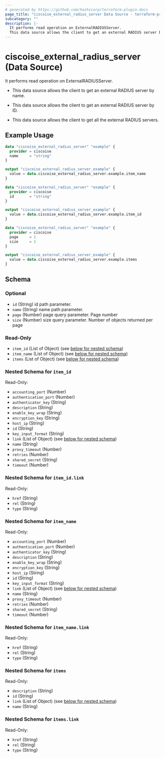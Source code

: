 ```yaml
---
# generated by https://github.com/hashicorp/terraform-plugin-docs
page_title: "ciscoise_external_radius_server Data Source - terraform-provider-ciscoise"
subcategory: ""
description: |-
  It performs read operation on ExternalRADIUSServer.
  This data source allows the client to get an external RADIUS server by name.This data source allows the client to get an external RADIUS server by ID.This data source allows the client to get all the external RADIUS servers.
---
```


# ciscoise_external_radius_server (Data Source)

It performs read operation on ExternalRADIUSServer.

- This data source allows the client to get an external RADIUS server by name.

- This data source allows the client to get an external RADIUS server by ID.

- This data source allows the client to get all the external RADIUS servers.

## Example Usage

```terraform
data "ciscoise_external_radius_server" "example" {
  provider = ciscoise
  name     = "string"
}

output "ciscoise_external_radius_server_example" {
  value = data.ciscoise_external_radius_server.example.item_name
}

data "ciscoise_external_radius_server" "example" {
  provider = ciscoise
  id       = "string"
}

output "ciscoise_external_radius_server_example" {
  value = data.ciscoise_external_radius_server.example.item_id
}

data "ciscoise_external_radius_server" "example" {
  provider = ciscoise
  page     = 1
  size     = 1
}

output "ciscoise_external_radius_server_example" {
  value = data.ciscoise_external_radius_server.example.items
}
```

<!-- schema generated by tfplugindocs -->
## Schema

### Optional

- `id` (String) id path parameter.
- `name` (String) name path parameter.
- `page` (Number) page query parameter. Page number
- `size` (Number) size query parameter. Number of objects returned per page

### Read-Only

- `item_id` (List of Object) (see [below for nested schema](#nestedatt--item_id))
- `item_name` (List of Object) (see [below for nested schema](#nestedatt--item_name))
- `items` (List of Object) (see [below for nested schema](#nestedatt--items))

<a id="nestedatt--item_id"></a>
### Nested Schema for `item_id`

Read-Only:

- `accounting_port` (Number)
- `authentication_port` (Number)
- `authenticator_key` (String)
- `description` (String)
- `enable_key_wrap` (String)
- `encryption_key` (String)
- `host_ip` (String)
- `id` (String)
- `key_input_format` (String)
- `link` (List of Object) (see [below for nested schema](#nestedobjatt--item_id--link))
- `name` (String)
- `proxy_timeout` (Number)
- `retries` (Number)
- `shared_secret` (String)
- `timeout` (Number)

<a id="nestedobjatt--item_id--link"></a>
### Nested Schema for `item_id.link`

Read-Only:

- `href` (String)
- `rel` (String)
- `type` (String)



<a id="nestedatt--item_name"></a>
### Nested Schema for `item_name`

Read-Only:

- `accounting_port` (Number)
- `authentication_port` (Number)
- `authenticator_key` (String)
- `description` (String)
- `enable_key_wrap` (String)
- `encryption_key` (String)
- `host_ip` (String)
- `id` (String)
- `key_input_format` (String)
- `link` (List of Object) (see [below for nested schema](#nestedobjatt--item_name--link))
- `name` (String)
- `proxy_timeout` (Number)
- `retries` (Number)
- `shared_secret` (String)
- `timeout` (Number)

<a id="nestedobjatt--item_name--link"></a>
### Nested Schema for `item_name.link`

Read-Only:

- `href` (String)
- `rel` (String)
- `type` (String)



<a id="nestedatt--items"></a>
### Nested Schema for `items`

Read-Only:

- `description` (String)
- `id` (String)
- `link` (List of Object) (see [below for nested schema](#nestedobjatt--items--link))
- `name` (String)

<a id="nestedobjatt--items--link"></a>
### Nested Schema for `items.link`

Read-Only:

- `href` (String)
- `rel` (String)
- `type` (String)


